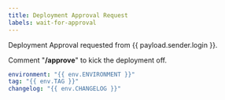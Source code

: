 ```yaml
---
title: Deployment Approval Request
labels: wait-for-approval
---
```


Deployment Approval requested from {{ payload.sender.login }}.

Comment "**/approve**" to kick the deployment off.

```yaml
environment: "{{ env.ENVIRONMENT }}"
tag: "{{ env.TAG }}"
changelog: "{{ env.CHANGELOG }}"
```
